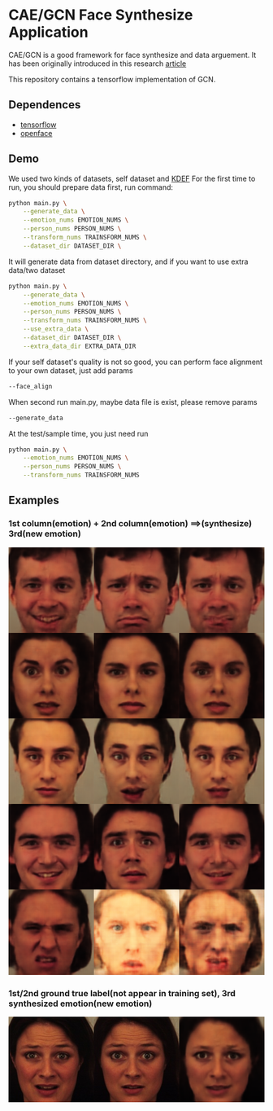# CAE/GCN Face Synthesize Application

CAE/GCN is a good framework for face synthesize and data arguement. It has been originally introduced in this research [article](https://arxiv.org/abs/1705.02887)

This repository contains a tensorflow implementation of GCN.

## Dependences

* [tensorflow](https://www.tensorflow.org/)
* [openface](https://github.com/cmusatyalab/openface)

## Demo

We used two kinds of datasets, self dataset and [KDEF](http://www.emotionlab.se/resources/kdef)
For the first time to run, you should prepare data first, run command:
```bash
python main.py \
	--generate_data \
	--emotion_nums EMOTION_NUMS \
	--person_nums PERSON_NUMS \
	--transform_nums TRAINSFORM_NUMS \
	--dataset_dir DATASET_DIR \
```
It will generate data from dataset directory, and if you want to use extra data/two dataset
```bash
python main.py \
	--generate_data \
	--emotion_nums EMOTION_NUMS \
	--person_nums PERSON_NUMS \
	--transform_nums TRAINSFORM_NUMS \
	--use_extra_data \
	--dataset_dir DATASET_DIR \
	--extra_data_dir EXTRA_DATA_DIR
```
If your self dataset's quality is not so good, you can perform face alignment to your own dataset, just add params
```bash
--face_align
```
When second run main.py, maybe data file is exist, please remove params
```bash
--generate_data
```
At the test/sample time, you just need run
```bash
python main.py \
	--emotion_nums EMOTION_NUMS \
	--person_nums PERSON_NUMS \
	--transform_nums TRAINSFORM_NUMS
```

## Examples
### 1st column(emotion) + 2nd column(emotion) ==>(synthesize) 3rd(new emotion)
![](gcn_examples1.png "GCN examples")
### 1st/2nd ground true label(not appear in training set), 3rd synthesized emotion(new emotion)
![](gcn_examples2.png "GCN examples")

